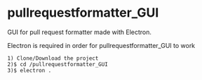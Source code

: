 # pullrequestformatter_GUI
GUI for pull request formatter made with Electron.

Electron is required in order for pullrequestformatter_GUI to work
```
1) Clone/Download the project
2)$ cd /pullrequestformatter_GUI
3)$ electron .
```
